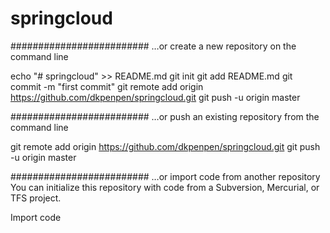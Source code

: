 # springcloud

#########################
…or create a new repository on the command line

echo "# springcloud" >> README.md
git init
git add README.md
git commit -m "first commit"
git remote add origin https://github.com/dkpenpen/springcloud.git
git push -u origin master

#########################
…or push an existing repository from the command line

git remote add origin https://github.com/dkpenpen/springcloud.git
git push -u origin master

#########################
…or import code from another repository
You can initialize this repository with code from a Subversion, Mercurial, or TFS project.

Import code
